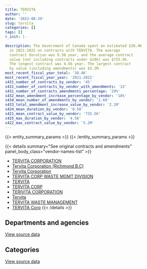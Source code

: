 ```yaml
---
title: TERVITA
author: ''
date: '2022-08-29'
slug: tervita
categories: []
tags: []
r_init: |-
  
description: The Government of Canada spent an estimated $38.4K
  in 2021-2022 on contracts with TERVITA. The average
  contract duration was 0.58 year, and the average contract
  value (not including contracts under $10k) was $735.5K.
  The longest contract was 4.56 year. The largest contract
  by value (including amendments) was $5.2M.
most_recent_fiscal_year_total: '38.4K'
most_recent_fiscal_year_year: '2021-2022'
s431_number_of_contracts_by_vendor: '45'
s431_number_of_contracts_by_vendor_with_amendments: '13'
s431_number_of_contracts_amendments_percentage: '29%'
s432_mean_amendment_increase_percentage_by_vendor: '18%'
s434_mean_number_of_amendments_by_vendor: '1.69'
s433_total_amendment_increase_value_by_vendor: '2.1M'
s424_mean_duration_by_vendor: '0.58'
s421_mean_contract_value_by_vendor: '735.5K'
s425_max_duration_by_vendor: '4.56'
s422_max_contract_value_by_vendor: '5.2M'
---
```


<script src="/rmarkdown-libs/htmlwidgets/htmlwidgets.js"></script>
<link href="/rmarkdown-libs/datatables-css/datatables-crosstalk.css" rel="stylesheet" />
<script src="/rmarkdown-libs/datatables-binding/datatables.js"></script>
<script src="/rmarkdown-libs/jquery/jquery-3.6.0.min.js"></script>
<link href="/rmarkdown-libs/dt-core-bootstrap/css/dataTables.bootstrap.min.css" rel="stylesheet" />
<link href="/rmarkdown-libs/dt-core-bootstrap/css/dataTables.bootstrap.extra.css" rel="stylesheet" />
<script src="/rmarkdown-libs/dt-core-bootstrap/js/jquery.dataTables.min.js"></script>
<script src="/rmarkdown-libs/dt-core-bootstrap/js/dataTables.bootstrap.min.js"></script>
<link href="/rmarkdown-libs/crosstalk/css/crosstalk.min.css" rel="stylesheet" />
<script src="/rmarkdown-libs/crosstalk/js/crosstalk.min.js"></script>
<script src="/rmarkdown-libs/htmlwidgets/htmlwidgets.js"></script>
<link href="/rmarkdown-libs/datatables-css/datatables-crosstalk.css" rel="stylesheet" />
<script src="/rmarkdown-libs/datatables-binding/datatables.js"></script>
<script src="/rmarkdown-libs/jquery/jquery-3.6.0.min.js"></script>
<link href="/rmarkdown-libs/dt-core-bootstrap/css/dataTables.bootstrap.min.css" rel="stylesheet" />
<link href="/rmarkdown-libs/dt-core-bootstrap/css/dataTables.bootstrap.extra.css" rel="stylesheet" />
<script src="/rmarkdown-libs/dt-core-bootstrap/js/jquery.dataTables.min.js"></script>
<script src="/rmarkdown-libs/dt-core-bootstrap/js/dataTables.bootstrap.min.js"></script>
<link href="/rmarkdown-libs/crosstalk/css/crosstalk.min.css" rel="stylesheet" />
<script src="/rmarkdown-libs/crosstalk/js/crosstalk.min.js"></script>

{{< entity_summary_params >}}
{{< /entity_summary_params >}}

{{< details summary="See original contracts and amendments" panel_body_class="vendor-names-list" >}}
- [TERVITA CORPORATION](https://search.open.canada.ca/en/ct/?sort=contract_value_f%20desc&page=1&search_text=%22TERVITA%20CORPORATION%22)
- [Tervita Corporation (Richmond B.C)](https://search.open.canada.ca/en/ct/?sort=contract_value_f%20desc&page=1&search_text=%22Tervita%20Corporation%20%20%20%28Richmond%20B.C%29%22)
- [Tervita Corporation](https://search.open.canada.ca/en/ct/?sort=contract_value_f%20desc&page=1&search_text=%22Tervita%20Corporation%22)
- [TERVITA CORP WASTE MGMT DIVISION](https://search.open.canada.ca/en/ct/?sort=contract_value_f%20desc&page=1&search_text=%22TERVITA%20CORP%20WASTE%20MGMT%20DIVISION%22)
- [TERVITA](https://search.open.canada.ca/en/ct/?sort=contract_value_f%20desc&page=1&search_text=%22TERVITA%22)
- [TERVITA CORP](https://search.open.canada.ca/en/ct/?sort=contract_value_f%20desc&page=1&search_text=%22TERVITA%20CORP%22)
- [TERIVITA CORPORATION](https://search.open.canada.ca/en/ct/?sort=contract_value_f%20desc&page=1&search_text=%22TERIVITA%20CORPORATION%22)
- [Tervita](https://search.open.canada.ca/en/ct/?sort=contract_value_f%20desc&page=1&search_text=%22Tervita%22)
- [TERVITA WASTE MANAGEMENT](https://search.open.canada.ca/en/ct/?sort=contract_value_f%20desc&page=1&search_text=%22TERVITA%20WASTE%20MANAGEMENT%22)
- [TERVITA Corp](https://search.open.canada.ca/en/ct/?sort=contract_value_f%20desc&page=1&search_text=%22TERVITA%20Corp%22)
{{< /details >}}

## Departments and agencies

<div id="htmlwidget-1" style="width:100%;height:auto;" class="datatables html-widget"></div>
<script type="application/json" data-for="htmlwidget-1">{"x":{"style":"bootstrap","filter":"none","vertical":false,"data":[["<a href=\"/departments/aafc-aac/\">Agriculture and Agri-Food Canada<\/a>","<a href=\"/departments/cbsa-asfc/\">Canada Border Services Agency<\/a>","<a href=\"/departments/cgc-ccg/\">Canadian Grain Commission<\/a>","<a href=\"/departments/dfo-mpo/\">Fisheries and Oceans Canada<\/a>","<a href=\"/departments/dnd-mdn/\">National Defence<\/a>","<a href=\"/departments/pc/\">Parks Canada<\/a>","<a href=\"/departments/phac-aspc/\">Public Health Agency of Canada<\/a>","<a href=\"/departments/pwgsc-tpsgc/\">Public Services and Procurement Canada<\/a>","<a href=\"/departments/rcmp-grc/\">Royal Canadian Mounted Police<\/a>"],[null,13930.82,78678.15,146777.07,60053.08,172108.63,36225,6811466.75,20000],[null,null,78893.7,71568.76,23156.58,80731.37,21238.77,4578575.53,3360000],[null,null,14226.73,null,15211.48,null,null,3165158.58,null],[12603.1,14370.88,null,null,11471.43,null,null,null,null]],"container":"<table class=\"table table-striped table-hover row-border order-column display\">\n  <thead>\n    <tr>\n      <th>Department<\/th>\n      <th>2018-2019<\/th>\n      <th>2019-2020<\/th>\n      <th>2020-2021<\/th>\n      <th>2021-2022<\/th>\n    <\/tr>\n  <\/thead>\n<\/table>","options":{"order":[[4,"desc"]],"pageLength":10,"autoWidth":true,"columnDefs":[{"targets":1,"render":"function(data, type, row, meta) {\n    return type !== 'display' ? data : DTWidget.formatCurrency(data, \"$\", 2, 3, \",\", \".\", true, null);\n  }"},{"targets":2,"render":"function(data, type, row, meta) {\n    return type !== 'display' ? data : DTWidget.formatCurrency(data, \"$\", 2, 3, \",\", \".\", true, null);\n  }"},{"targets":3,"render":"function(data, type, row, meta) {\n    return type !== 'display' ? data : DTWidget.formatCurrency(data, \"$\", 2, 3, \",\", \".\", true, null);\n  }"},{"targets":4,"render":"function(data, type, row, meta) {\n    return type !== 'display' ? data : DTWidget.formatCurrency(data, \"$\", 2, 3, \",\", \".\", true, null);\n  }"},{"width":"16%","targets":[1,2,3,4]},{"className":"dt-right","targets":[1,2,3,4]}],"orderClasses":false}},"evals":["options.columnDefs.0.render","options.columnDefs.1.render","options.columnDefs.2.render","options.columnDefs.3.render"],"jsHooks":[]}</script>
<p class="text-right">
<a href="https://github.com/GoC-Spending/contracts-data/tree/main/data/out/vendors/tervita/summary_by_fiscal_year_by_department.csv" class="source-data-link btn btn-link">View source data</a>
</p>

## Categories

<div id="htmlwidget-2" style="width:100%;height:auto;" class="datatables html-widget"></div>
<script type="application/json" data-for="htmlwidget-2">{"x":{"style":"bootstrap","filter":"none","vertical":false,"data":[["<a href=\"/categories/facilities_and_construction/\">Facilities and construction<\/a>","<a href=\"/categories/office_management/\">Office management<\/a>","<a href=\"/categories/professional_services/\">Professional services<\/a>","<a href=\"/categories/transportation_and_logistics/\">Transportation and logistics<\/a>","<a href=\"/categories/industrial_products_and_services/\">Industrial products and services<\/a>"],[314649.71,64289.07,6881622.57,null,78678.15],[106332.66,29519.93,7980040.67,19377.75,78893.7],[null,null,3165158.58,null,29438.21],[11471.43,null,26973.98,null,null]],"container":"<table class=\"table table-striped table-hover row-border order-column display\">\n  <thead>\n    <tr>\n      <th>Category<\/th>\n      <th>2018-2019<\/th>\n      <th>2019-2020<\/th>\n      <th>2020-2021<\/th>\n      <th>2021-2022<\/th>\n    <\/tr>\n  <\/thead>\n<\/table>","options":{"order":[[4,"desc"]],"dom":"t","pageLength":30,"autoWidth":true,"columnDefs":[{"targets":1,"render":"function(data, type, row, meta) {\n    return type !== 'display' ? data : DTWidget.formatCurrency(data, \"$\", 2, 3, \",\", \".\", true, null);\n  }"},{"targets":2,"render":"function(data, type, row, meta) {\n    return type !== 'display' ? data : DTWidget.formatCurrency(data, \"$\", 2, 3, \",\", \".\", true, null);\n  }"},{"targets":3,"render":"function(data, type, row, meta) {\n    return type !== 'display' ? data : DTWidget.formatCurrency(data, \"$\", 2, 3, \",\", \".\", true, null);\n  }"},{"targets":4,"render":"function(data, type, row, meta) {\n    return type !== 'display' ? data : DTWidget.formatCurrency(data, \"$\", 2, 3, \",\", \".\", true, null);\n  }"},{"width":"16%","targets":[1,2,3,4]},{"className":"dt-right","targets":[1,2,3,4]}],"orderClasses":false,"lengthMenu":[10,25,30,50,100]}},"evals":["options.columnDefs.0.render","options.columnDefs.1.render","options.columnDefs.2.render","options.columnDefs.3.render"],"jsHooks":[]}</script>
<p class="text-right">
<a href="https://github.com/GoC-Spending/contracts-data/tree/main/data/out/vendors/tervita/summary_by_fiscal_year_by_category.csv" class="source-data-link btn btn-link">View source data</a>
</p>
